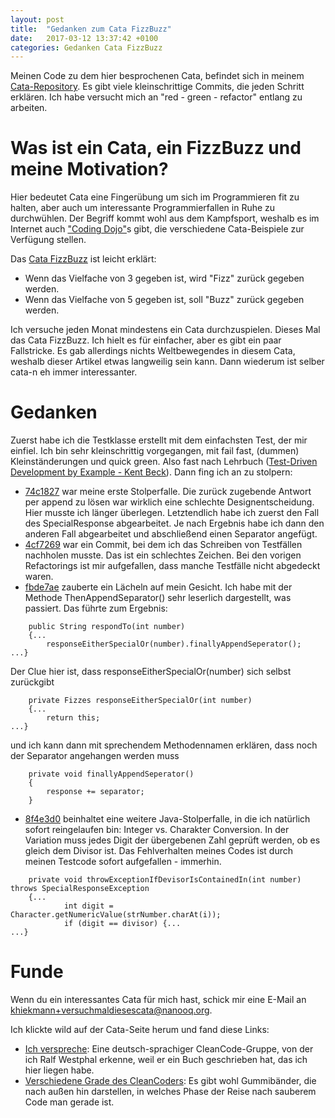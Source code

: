 ```yaml
---
layout: post
title:  "Gedanken zum Cata FizzBuzz"
date:   2017-03-12 13:37:42 +0100
categories: Gedanken Cata FizzBuzz
---
```


Meinen Code zu dem hier besprochenen Cata, befindet sich in meinem [Cata-Repository](https://github.com/khiekmann/catas). Es gibt viele kleinschrittige Commits, die jeden Schritt erklären. Ich habe versucht mich an "red - green - refactor" entlang zu arbeiten.

Was ist ein Cata, ein FizzBuzz und meine Motivation?
====================================================

Hier bedeutet Cata eine Fingerübung um sich im Programmieren fit zu halten, aber auch um interessante Programmierfallen in Ruhe zu durchwühlen. Der Begriff kommt wohl aus dem Kampfsport, weshalb es im Internet auch ["Coding Dojo"](http://codingdojo.org/kata/)s gibt, die verschiedene Cata-Beispiele zur Verfügung stellen.

Das [Cata FizzBuzz](http://ccd-school.de/coding-dojo/function-katas/fizzbuzz/) ist leicht erklärt:
* Wenn das Vielfache von 3 gegeben ist, wird "Fizz" zurück gegeben werden.
* Wenn das Vielfache von 5 gegeben ist, soll "Buzz" zurück gegeben werden.

Ich versuche jeden Monat mindestens ein Cata durchzuspielen. Dieses Mal das Cata FizzBuzz. Ich hielt es für einfacher, aber es gibt ein paar Fallstricke. Es gab allerdings nichts Weltbewegendes in diesem Cata, weshalb dieser Artikel etwas langweilig sein kann. Dann wiederum ist selber cata-n eh immer interessanter. 

Gedanken
========

Zuerst habe ich die Testklasse erstellt mit dem einfachsten Test, der mir einfiel. Ich bin sehr kleinschrittig vorgegangen, mit fail fast, (dummen) Kleinständerungen und quick green. Also fast nach Lehrbuch ([Test-Driven Development by Example - Kent Beck](http://www.eecs.yorku.ca/course_archive/2003-04/W/3311/sectionM/case_studies/money/KentBeck_TDD_byexample.pdf)). Dann fing ich an zu stolpern: 
* [74c1827](https://github.com/khiekmann/catas/commit/74c18273e7728477a7222c73ba33c792c2743029) war meine erste Stolperfalle. Die zurück zugebende Antwort per append zu lösen war wirklich eine schlechte Designentscheidung. Hier musste ich länger überlegen. Letztendlich habe ich zuerst den Fall des SpecialResponse abgearbeitet. Je nach Ergebnis habe ich dann den anderen Fall abgearbeitet und abschließend einen Separator angefügt.
* [4cf7269](https://github.com/khiekmann/catas/commit/4cf7269435a5913b5ed07040cfd357d70480d892) war ein Commit, bei dem ich das Schreiben von Testfällen nachholen musste. Das ist ein schlechtes Zeichen. Bei den vorigen Refactorings ist mir aufgefallen, dass manche Testfälle nicht abgedeckt waren.
* [fbde7ae](https://github.com/khiekmann/catas/commit/fbde7ae927088f4612a7ff2e30c2ace4f8ab2420) zauberte ein Lächeln auf mein Gesicht. Ich habe mit der Methode ThenAppendSeparator() sehr leserlich dargestellt, was passiert. Das führte zum Ergebnis:
```
	public String respondTo(int number)
	{...
		responseEitherSpecialOr(number).finallyAppendSeperator();
...}
```
Der Clue hier ist, dass responseEitherSpecialOr(number) sich selbst zurückgibt
```
	private Fizzes responseEitherSpecialOr(int number)
	{...
		return this;
...}
```
und ich kann dann mit sprechendem Methodennamen erklären, dass noch der Separator angehangen werden muss
```
	private void finallyAppendSeperator()
	{
		response += separator;
	}
```
* [8f4e3d0](https://github.com/khiekmann/catas/commit/8f4e3d0034e9a54a5bda15ee11dd42a236c79ba5) beinhaltet eine weitere Java-Stolperfalle, in die ich natürlich sofort reingelaufen bin: Integer vs. Charakter Conversion. In der Variation muss jedes Digit der übergebenen Zahl geprüft werden, ob es gleich dem Divisor ist. Das Fehlverhalten meines Codes ist durch meinen Testcode sofort aufgefallen - immerhin. 
```
	private void throwExceptionIfDevisorIsContainedIn(int number) throws SpecialResponseException
	{...
			int digit = Character.getNumericValue(strNumber.charAt(i));
			if (digit == divisor) {...
...}
```

Funde
=====

Wenn du ein interessantes Cata für mich hast, schick mir eine E-Mail an khiekmann+versuchmaldiesescata@nanooq.org.

Ich klickte wild auf der Cata-Seite herum und fand diese Links: 
* [Ich verspreche](http://ich-verspreche.org/): Eine deutsch-sprachiger CleanCode-Gruppe, von der ich Ralf Westphal erkenne, weil er ein Buch geschrieben hat, das ich hier liegen habe.
* [Verschiedene Grade des CleanCoders](clean-code-developer.de): Es gibt wohl Gummibänder, die nach außen hin darstellen, in welches Phase der Reise nach sauberem Code man gerade ist.
